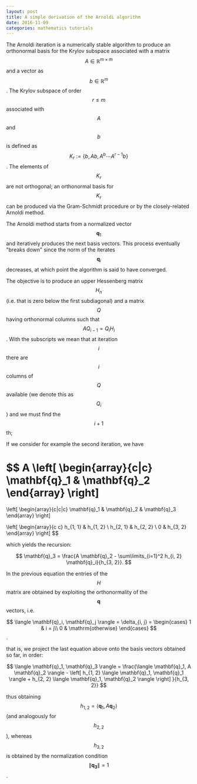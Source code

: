 ```yaml
---
layout: post
title: A simple derivation of the Arnoldi algorithm
date: 2016-11-09
categories: mathematics tutorials
---
```


The Arnoldi iteration is a numerically stable algorithm to produce an orthonormal basis for the Krylov subspace associated with a matrix $$A \in \mathbb{R}^{m \times m}$$ and a vector as $$b \in \mathbb{R}^m$$.
The Krylov subspace of order $$r \leq m$$ associated with $$A$$ and $$b$$ is defined as $$K_r := \lbrace b, Ab, A^b \cdots A^{r-1}b \rbrace$$. The elements of $$K_r$$ are not orthogonal; an orthonormal basis for $$K_r$$ can be produced via the Gram-Schmidt procedure or by the closely-related Arnoldi method.

The Arnoldi method starts from a normalized vector $$\mathbf{q}_1$$ and iteratively produces the next basis vectors. This process eventually "breaks down" since the norm of the iterates $$\mathbf{q}_i$$ decreases, at which point the algorithm is said to have converged.

The objective is to produce an upper Hessenberg matrix $$H_n$$ (i.e. that is zero below the first subdiagonal) and a matrix $$Q$$ having orthonormal columns such that $$A Q_{i - 1} = Q_i H_i$$.
With the subscripts we mean that at iteration $$i$$ there are $$i$$ columns of $$Q$$ available (we denote this as $$Q_{i}$$) and we must find the $$i+1$$th; 

If we consider for example the second iteration, we have

$$
A
\left[
\begin{array}{c|c}
  \mathbf{q}_1 & \mathbf{q}_2
\end{array}
\right]
=
\left[
\begin{array}{c|c|c}
  \mathbf{q}_1 & \mathbf{q}_2 & \mathbf{q}_3
\end{array}
\right]

\left[
\begin{array}{c c}
 h_{1, 1} & h_{1, 2} \\
 h_{2, 1} & h_{2, 2}  \\
 0 & h_{3, 2} 
\end{array}
\right]
$$

which yields the recursion:

$$
\mathbf{q}_3 = \frac{A \mathbf{q}_2 - \sum\limits_{i=1}^2 h_{i, 2} \mathbf{q}_i}{h_{3, 2}}.
$$

In the previous equation the entries of the $$H$$ matrix are obtained by exploiting the orthonormality of the $$\mathbf{q}$$ vectors, i.e. 

$$
\langle \mathbf{q}_i, \mathbf{q}_j \rangle = \delta_{i, j} =
     \begin{cases} 1 & i = j\\
                   0 & \mathrm{otherwise}
     \end{cases}
$$.

that is, we project the last equation above onto the basis vectors obtained so far, in order:

$$
\langle \mathbf{q}_1, \mathbf{q}_3 \rangle = \frac{\langle \mathbf{q}_1, A \mathbf{q}_2 \rangle - \left[ h_{1, 2} \langle \mathbf{q}_1, \mathbf{q}_1 \rangle  + h_{2, 2} \langle \mathbf{q}_1, \mathbf{q}_2 \rangle \right] }{h_{3, 2}}
$$

thus obtaining $$h_{1,2} = \langle \mathbf{q}_1, A \mathbf{q}_2 \rangle $$ (and analogously for $$h_{2, 2}$$), whereas $$h_{3, 2}$$ is obtained by the normalization condition $$\| \mathbf{q_3} \| = 1$$.